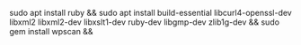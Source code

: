 sudo apt install ruby &&
sudo apt install build-essential libcurl4-openssl-dev libxml2 libxml2-dev libxslt1-dev ruby-dev  libgmp-dev zlib1g-dev &&
sudo gem install wpscan &&
